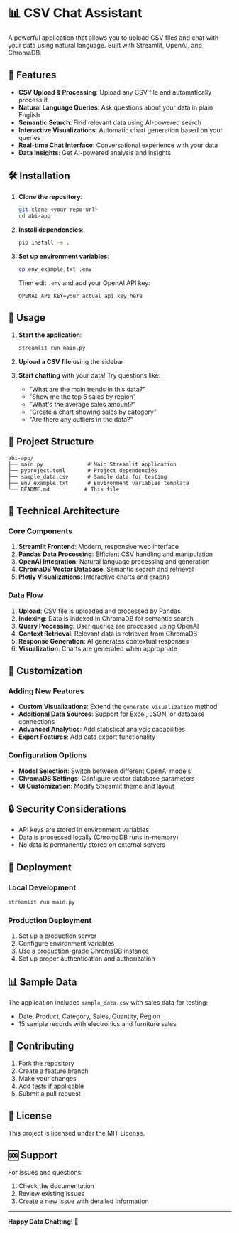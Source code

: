 # 📊 CSV Chat Assistant

A powerful application that allows you to upload CSV files and chat with your data using natural language. Built with Streamlit, OpenAI, and ChromaDB.

## 🚀 Features

- **CSV Upload & Processing**: Upload any CSV file and automatically process it
- **Natural Language Queries**: Ask questions about your data in plain English
- **Semantic Search**: Find relevant data using AI-powered search
- **Interactive Visualizations**: Automatic chart generation based on your queries
- **Real-time Chat Interface**: Conversational experience with your data
- **Data Insights**: Get AI-powered analysis and insights

## 🛠️ Installation

1. **Clone the repository**:
   ```bash
   git clone <your-repo-url>
   cd abi-app
   ```

2. **Install dependencies**:
   ```bash
   pip install -e .
   ```

3. **Set up environment variables**:
   ```bash
   cp env_example.txt .env
   ```
   Then edit `.env` and add your OpenAI API key:
   ```
   OPENAI_API_KEY=your_actual_api_key_here
   ```

## 🎯 Usage

1. **Start the application**:
   ```bash
   streamlit run main.py
   ```

2. **Upload a CSV file** using the sidebar

3. **Start chatting** with your data! Try questions like:
   - "What are the main trends in this data?"
   - "Show me the top 5 sales by region"
   - "What's the average sales amount?"
   - "Create a chart showing sales by category"
   - "Are there any outliers in the data?"

## 📁 Project Structure

```
abi-app/
├── main.py              # Main Streamlit application
├── pyproject.toml       # Project dependencies
├── sample_data.csv      # Sample data for testing
├── env_example.txt      # Environment variables template
└── README.md           # This file
```

## 🔧 Technical Architecture

### Core Components

1. **Streamlit Frontend**: Modern, responsive web interface
2. **Pandas Data Processing**: Efficient CSV handling and manipulation
3. **OpenAI Integration**: Natural language processing and generation
4. **ChromaDB Vector Database**: Semantic search and retrieval
5. **Plotly Visualizations**: Interactive charts and graphs

### Data Flow

1. **Upload**: CSV file is uploaded and processed by Pandas
2. **Indexing**: Data is indexed in ChromaDB for semantic search
3. **Query Processing**: User queries are processed using OpenAI
4. **Context Retrieval**: Relevant data is retrieved from ChromaDB
5. **Response Generation**: AI generates contextual responses
6. **Visualization**: Charts are generated when appropriate

## 🎨 Customization

### Adding New Features

- **Custom Visualizations**: Extend the `generate_visualization` method
- **Additional Data Sources**: Support for Excel, JSON, or database connections
- **Advanced Analytics**: Add statistical analysis capabilities
- **Export Features**: Add data export functionality

### Configuration Options

- **Model Selection**: Switch between different OpenAI models
- **ChromaDB Settings**: Configure vector database parameters
- **UI Customization**: Modify Streamlit theme and layout

## 🔒 Security Considerations

- API keys are stored in environment variables
- Data is processed locally (ChromaDB runs in-memory)
- No data is permanently stored on external servers

## 🚀 Deployment

### Local Development
```bash
streamlit run main.py
```

### Production Deployment
1. Set up a production server
2. Configure environment variables
3. Use a production-grade ChromaDB instance
4. Set up proper authentication and authorization

## 📊 Sample Data

The application includes `sample_data.csv` with sales data for testing:
- Date, Product, Category, Sales, Quantity, Region
- 15 sample records with electronics and furniture sales

## 🤝 Contributing

1. Fork the repository
2. Create a feature branch
3. Make your changes
4. Add tests if applicable
5. Submit a pull request

## 📝 License

This project is licensed under the MIT License.

## 🆘 Support

For issues and questions:
1. Check the documentation
2. Review existing issues
3. Create a new issue with detailed information

---

**Happy Data Chatting! 🎉**

